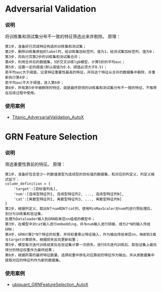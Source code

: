 # Adversarial Validation
### 说明
将训练集和测试集分布不一致的特征筛选出来并剔除。
原理：
```
第1步，准备好已完成特征构造的训练集和测试集；
第2步，删除训练集原始的label列，给训练集加标签列，值为1，给测试集加标签列，值为0；
第3步，将执行完第2步的训练集和测试集合并；
第4步，利用合并后的数据集，5折交叉训练lgb模型，计算5折的平均auc；
第5步，设置一定的阈值(默认阈值为0.6，阈值必须大于0.5)；
若平均auc大于阈值，记录特征重要性最高的特征，并将这个特征从合并的数据集中删除，并重新执行第4步；
若平均auc不大于阈值，进入第6步；
第6步，所有第5步中被删除的特征，就是最终获得的训练集和测试集分布不一致的特征，不推荐在后续过程中使用。
```
### 使用案例
- [Titanic_AdversarialValidation_AutoX](https://www.kaggle.com/code/poteman/titanic-adversarialvalidation-autox)

# GRN Feature Selection
### 说明
筛选重要性靠前的特征。
原理：
```
第1步，准备好包含至少一列数值类型为连续型的目标值的数据集，和对应的列定义，列定义格式如下：
column_definition = {
    'target':[目标值列名],
    'num':[连续型特征列1, 连续型特征列2, ..., 连续型特征列N],
    'cat':[离散型特征列1, 离散型特征列3, ..., 离散型特征列N]
}
第2步，根据列定义，取出N个num和N个cat列，使用MinMaxScaler对num列进行预处理后，划分为训练集和验证集，
处理为Dataloader输入到GRN和单层nn组成的模型中；
第3步，在模型中对cat输入进行embedding，并与num输入进行拼接，成为2*N的输入传给GRN；
第4步，GRN计算2*N个特征的权重，并将权重乘以特征输入，作为输出传给单层nn，映射到1维与target计算损失，根据损失反向更新权重；
第5步，模型每次迭代训练结束后在验证集计算一次损失，进行8次迭代训练后，取验证集上最优得分的特征权重作为最终结果；
第6步，根据所需的最终特征数量，选择权重中排名对应靠前的特征作为输出，并从原数据集中提取对应的特征列作为新的数据集。
```
### 使用案例
- [ubiquant_GRNFeatureSelection_AutoX](https://www.kaggle.com/hengwdai/grn-featureselection-autox)

